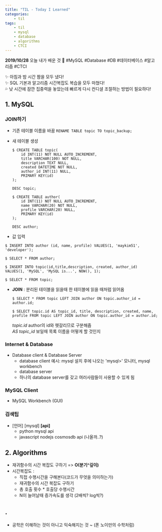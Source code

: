 ```yaml
---
title: "TIL - Today I Learned"
categories: 
    - til
tags:
    - til
    - mysql
    - database
    - algorithms
    - CTCI
---
```


**2019/10/28**
오늘 내가 배운 것 🌟
#MySQL #Database #DB #데이터베이스 #알고리즘 #CTCI
  
✨ 아침과 밤 시간 짬을 모두 냈다!  </br>
✨ SQL 기본과 알고리즘 시간복잡도 복습을 모두 마쳤다!  </br>
💦 낮 시간에 잠깐 집중력을 놓았는데 빠르게 다시 컨디셜 조절하는 방법이 필요하다!  </br>


## 1. MySQL
### JOIN하기
* 기존 테이블 이름을 바꿈
    ```RENAME TABLE topic TO topic_backup;```

* 새 테이블 생성
    ```
    $ CREATE TABLE topic(
        id INT(11) NOT NULL AUTO_INCREMENT,
        title VARCHAR(100) NOT NULL,
        description TEXT NULL,
        created DATETIME NOT NULL,
        author_id INT(11) NULL,
        PRIMARY KEY(id)
    );
    
    DESC topic;
    ```

    ```
    $ CREATE TABLE author(
        id INT(11) NOT NULL AUTO_INCREMENT,
        name VARCHAR(20) NOT NULL,
        profile VARCHAR(20) NULL,
        PRIMARY KEY(id)
    );
    
    DESC author;
    ```
  
* 값 입력
```
$ INSERT INTO author (id, name, profile) VALUES(1, 'maykim51', 'developer');

$ SELECT * FROM author;

$ INSERT INTO topic(id,title,description, created, author_id) VALUES(1, 'MySQL', 'MySQL is...', NOW(), 1);

$ SELECT * FROM topic;
```

* **JOIN** : 분리된 테이블을 읽을때 한 테이블에 읽을 때처럼 읽어옴
     ```
     $ SELECT * FROM topic LEFT JOIN author ON topic.author_id = author.id;
     ```
     ```
     $ SELECT topic.id AS topic_id, title, description, created, name, profile FROM topic LEFT JOIN author ON topic.author_id = author.id;
     ```
     *topic.id* author의 id와 헷갈리므로 구분해줌  </br>
     *AS topic_id* 보일때 목록 이름을 어떻게 할 것인지


### Internet & Database
* Database client & Database Server
    * database client 예시: mysql 설치 후에 나오는 'mysql>' 모니터, mysql workbench
    * database server
    - 하나의 database server를 갖고 여러사람들이 사용할 수 있게 됨


### MySQL Client
* MySQL Workbench (GUI)


### 검색팁
* [언어] [mysql] **[api]**
    * python mysql api
    * javascript nodejs cosmosdb api (나올까..?)


## 2. Algorithms
* 재귀함수의 시간 복잡도 구하기 => **O(분기^깊이)**
* 시간복잡도 : 
    * 직접 수행시간을 구해본다(코드가 무엇을 의미하는가)
    * 재귀함수의 시간 복잡도 구하기
    *  총 호출 횟수 * 호출당 수행시간
    * N이 늘어날때 증가속도를 생각 (2배씩? log씩?)



## . 　   
* 공학은 이해하는 것이 아니고 익숙해지는 것 ~ (폰 노이만의 수학처럼)

